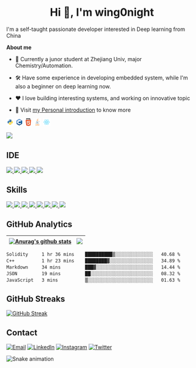 <!-- The repo is built using Sukhman Singh's profile as a tempolate -->
<h1 align="center">Hi 👋, I'm wing0night</h1>

I'm a self-taught passionate developer interested in Deep learning from China

**About me**

- 🏢 Currently a junor student at Zhejiang Univ, major Chemistry/Automation. 

- 🛠️ Have some experience in developing embedded system, while I'm also a beginner on deep learning now. 

- ❤️ I love building interesting systems, and working on innovative topic

- 💬 Visit [my Personal introduction](https://iw3ft6u1hzy.feishu.cn/wiki/I6Cpwu4GPiPWkbkKDAhcixhvnTd) to know more 

<code><img height="20" alt="javascript" src="https://raw.githubusercontent.com/github/explore/80688e429a7d4ef2fca1e82350fe8e3517d3494d/topics/python/python.png"></code>
<code><img height="20" alt="typescript" src="https://raw.githubusercontent.com/github/explore/80688e429a7d4ef2fca1e82350fe8e3517d3494d/topics/c/c.png"></code>
<code><img height="20" alt="graphql" src="https://raw.githubusercontent.com/github/explore/5c058a388828bb5fde0bcafd4bc867b5bb3f26f3/topics/html/html.png"></code>
<code><img height="20" alt="graphql" src="https://raw.githubusercontent.com/github/explore/5c058a388828bb5fde0bcafd4bc867b5bb3f26f3/topics/java/java.png"></code>
<code><img height="20" alt="graphql" src="https://raw.githubusercontent.com/github/explore/5c058a388828bb5fde0bcafd4bc867b5bb3f26f3/topics/react/react.png"></code>

[![](https://github-profile-summary-cards.vercel.app/api/cards/profile-details?username=wing0night&theme=dark)](https://github.com/wing0night)

<!-- ## Top Repositories
[![Readme Card](https://github-readme-stats.vercel.app/api/pin/?username=SUKHMAN-SINGH-1612&theme=dark&hide_border=true&repo=Data-Science-Projects)](https://github.com/SUKHMAN-SINGH-1612/Data-Science-Projects) [![Readme Card](https://github-readme-stats.vercel.app/api/pin/?username=SUKHMAN-SINGH-1612&theme=dark&hide_border=true&repo=IBM-AI-Engineering)](https://github.com/SUKHMAN-SINGH-1612/IBM-AI-Engineering) -->

## IDE
[![](https://img.shields.io/badge/Python-FFD43B?style=for-the-badge&logo=python&logoColor=blue) ![](https://img.shields.io/badge/Arduino_IDE-00979D?style=for-the-badge&logo=arduino&logoColor=white) ![](	https://img.shields.io/badge/keil-F9AB00?style=for-the-badge&logo=Keil&color=525252) ![](https://img.shields.io/badge/PyCharm-000000.svg?&style=for-the-badge&logo=PyCharm&logoColor=white) ![](https://img.shields.io/badge/VSCode-0078D4?style=for-the-badge&logo=visual%20studio%20code&logoColor=white)](https://github.com/wing0night)

## Skills
[![](https://img.shields.io/badge/Python-FFD43B?style=for-the-badge&logo=python&logoColor=blue) ![](https://img.shields.io/badge/C-F37626.svg?&style=for-the-badge&logo=c&logoColor=white) ![](https://img.shields.io/badge/C++-F37626.svg?&style=for-the-badge&logo=C++&logoColor=white) ![](https://img.shields.io/badge/java-F37626.svg?&style=for-the-badge&logo=Java&logoColor=white) ![](https://img.shields.io/badge/Markdown-000000?style=for-the-badge&logo=markdown&logoColor=white) ![](https://img.shields.io/badge/PyTorch-EE4C2C?style=for-the-badge&logo=pytorch&logoColor=white) ![](https://img.shields.io/badge/HTML-E34F26?style=for-the-badge&logo=html5&logoColor=white) ![](https://img.shields.io/badge/CSS-1572B6?style=for-the-badge&logo=css3&logoColor=white)](https://github.com/SUKHMAN-SINGH-1612) 



## GitHub Analytics
| <a href="https://github.com/wing0night/github-readme-stats"><img align="center" src="https://github-readme-stats.vercel.app/api?username=wing0night&show_icons=true&include_all_commits=true&theme=buefy&hide_border=true" alt="Anurag's github stats" /></a> | <a href="https://github.com/wing0night/github-readme-stats"><img align="center" src="https://github-readme-stats.vercel.app/api/top-langs/?username=wing0night&layout=compact&theme=buefy&hide_border=true" /></a> |
| ------------- | ------------- |

<!--START_SECTION:waka-->

```txt
Solidity     1 hr 36 mins    ██████████▒░░░░░░░░░░░░░░   40.68 %
C++          1 hr 23 mins    ████████▓░░░░░░░░░░░░░░░░   34.89 %
Markdown     34 mins         ███▓░░░░░░░░░░░░░░░░░░░░░   14.44 %
JSON         19 mins         ██░░░░░░░░░░░░░░░░░░░░░░░   08.32 %
JavaScript   3 mins          ▒░░░░░░░░░░░░░░░░░░░░░░░░   01.63 %
```

<!--END_SECTION:waka-->

## GitHub Streaks
[![GitHub Streak](https://github-readme-streak-stats.herokuapp.com?user=wing0night&theme=dark&hide_border=true)](https://git.io/streak-stats)

<!-- ## Trophie Stats
![](https://github-profile-trophy.vercel.app/?username=wing0night&theme=onedark) -->

<!-- ## Portfolio Website
[![Static Badge](https://img.shields.io/badge/Website-%20?style=for-the-badge&label=Portfolio&labelColor=dark&color=blue)](https://www.sukhmansingh.tech) -->

## Contact
[![Email](https://img.shields.io/badge/Gmail-D14836?style=for-the-badge&logo=gmail&logoColor=white)](mailto:wcy0590@gmail.com) [![LinkedIn](https://img.shields.io/badge/LinkedIn-0077B5?style=for-the-badge&logo=linkedin&logoColor=white)](https://www.linkedin.com/in/%E6%99%A8%E7%BF%BC-%E7%8E%8B-27590431a/) [![Instagram](https://img.shields.io/badge/Instagram-E4405F?style=for-the-badge&logo=instagram&logoColor=white)](https://www.instagram.com/wing0night/) [![Twitter](https://img.shields.io/badge/Twitter-1DA1F2?style=for-the-badge&logo=twitter&logoColor=white)](https://x.com/wing0night)

![Snake animation](https://github.com/wing0night/wing0night/blob/main/assets/github-contribution-grid-snake.svg)

